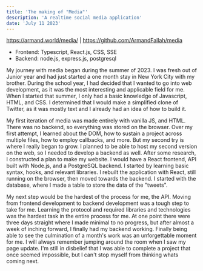 ```yaml
---
title: 'The making of "Media"'
description: 'A realtime social media application'
date: 'July 11 2023'
---
```


https://armand.world/media/ | https://github.com/ArmandFallah/media

- Frontend: Typescript, React.js, CSS, SSE
- Backend: node.js, express.js, postgresql

My journey with media began during the summer of 2023. I was fresh out of Junior
year and had just started a one month stay in New York City with my brother.
During the school year, I had decided that I wanted to go into web development,
as it was the most interesting and applicable field for me. When I started that
summer, I only had a basic knowledge of Javascript, HTML, and CSS. I determined
that I would make a simplified clone of Twitter, as it was mostly text and I
already had an idea of how to build it.

My first iteration of media was made entirely with vanilla JS, and HTML. There
was no backend, so everything was stored on the browser. Over my first attempt,
I learned about the DOM, how to sustain a project across multiple files, how to
employ callbacks, and more. But my second try is where I really began to grow. I
planned to be able to host my second version on the web, so I needed to develop
a backend as well. After some research, I constructed a plan to make my website.
I would have a React frontend, API built with Node.js, and a PostgreSQL backend.
I started by learning basic syntax, hooks, and relevant libraries. I rebuilt the
application with React, still running on the browser, then moved towards the
backend. I started with the database, where I made a table to store the data of
the "tweets".

My next step would be the hardest of the process for me, the API. Moving from
frontend development to backend development was a tough step to take for me.
Learning the protocol and required libraries and technologies was the hardest
task in the entire process for me. At one point there were three days straight
where I made minimal to no progress, but after almost a week of inching forward,
I finally had my backend working. Finally being able to see the culmination of a
month's work was an unforgettable moment for me. I will always remember jumping
around the room when I saw my page update. I'm still in disbelief that I was
able to complete a project that once seemed impossible, but I can't stop myself
from thinking whats coming next.
